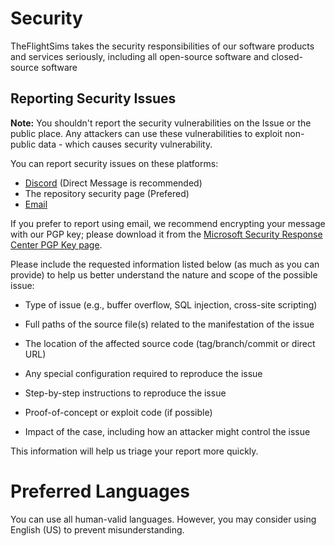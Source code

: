 # Security

TheFlightSims takes the security responsibilities  of our software products and services seriously, including all open-source software and closed-source software

## Reporting Security Issues

**Note:** You shouldn't report the security vulnerabilities on the Issue or the public place. Any attackers can use these vulnerabilities to exploit non-public data - which causes security vulnerability.

You can report security issues on these platforms:

* [Discord]() (Direct Message is recommended)
* The repository security page (Prefered)
* [Email](mailto:theflightsims@gmail.com)

If you prefer to report using email, we recommend encrypting your message with our PGP key; please download it from the [Microsoft Security Response Center PGP Key page](https://www.microsoft.com/msrc/pgp-key-msrc).

Please include the requested information listed below (as much as you can provide) to help us better understand the nature and scope of the possible issue:

* Type of issue (e.g., buffer overflow, SQL injection, cross-site scripting)

* Full paths of the source file(s) related to the manifestation of the issue

* The location of the affected source code (tag/branch/commit or direct URL)

* Any special configuration required to reproduce the issue

* Step-by-step instructions to reproduce the issue

* Proof-of-concept or exploit code (if possible)

* Impact of the case, including how an attacker might control the issue

This information will help us triage your report more quickly.

# Preferred Languages

You can use all human-valid languages. However, you may consider using English (US) to prevent misunderstanding.